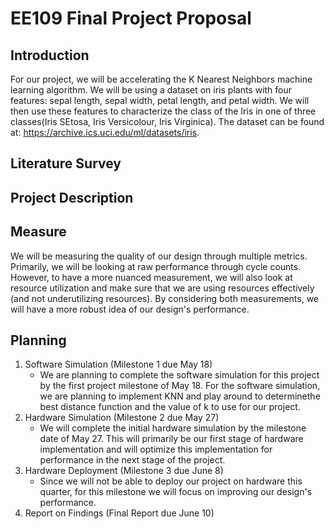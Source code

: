 # EE109 Final Project Proposal

## Introduction

For our project, we will be accelerating the K Nearest Neighbors machine learning algorithm. We will be using a dataset on iris plants with four features: sepal length, sepal width, petal length, and petal width. We will then use these features to characterize the class of the Iris in one of three classes(Iris SEtosa, Iris Versicolour, Iris Virginica). The dataset can be found at: https://archive.ics.uci.edu/ml/datasets/iris. 

## Literature Survey

## Project Description

## Measure

We will be measuring the quality of our design through multiple metrics. Primarily, we will be looking at raw performance through cycle counts. However, to have a more nuanced measurement, we will also look at resource utilization and make sure that we are using resources effectively (and not underutilizing resources). By considering both measurements, we will have a more robust idea of our design's performance.

## Planning

1. Software Simulation (Milestone 1 due May 18)
    * We are planning to complete the software simulation for this project by the first project milestone of May 18. For the software simulation, we are planning to implement KNN and play around to determinethe best distance function and the value of k to use for our project.
2. Hardware Simulation (Milestone 2 due May 27)
    * We will complete the initial hardware simulation by the milestone date of May 27. This will primarily be our first stage of hardware implementation and will optimize this implementation for performance in the next stage of the project.
3. Hardware Deployment (Milestone 3 due June 8)
    * Since we will not be able to deploy our project on hardware this quarter, for this milestone we will focus on improving our design's performance.
4. Report on Findings (Final Report due June 10)
